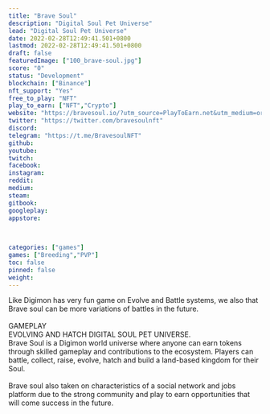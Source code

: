 ```yaml
---
title: "Brave Soul"
description: "Digital Soul Pet Universe"
lead: "Digital Soul Pet Universe"
date: 2022-02-28T12:49:41.501+0800
lastmod: 2022-02-28T12:49:41.501+0800
draft: false
featuredImage: ["100_brave-soul.jpg"]
score: "0"
status: "Development"
blockchain: ["Binance"]
nft_support: "Yes"
free_to_play: "NFT"
play_to_earn: ["NFT","Crypto"]
website: "https://bravesoul.io/?utm_source=PlayToEarn.net&utm_medium=organic&utm_campaign=gamepage"
twitter: "https://twitter.com/bravesoulnft"
discord: 
telegram: "https://t.me/BravesoulNFT"
github: 
youtube: 
twitch: 
facebook: 
instagram: 
reddit: 
medium: 
steam: 
gitbook: 
googleplay: 
appstore: 

  
    
categories: ["games"]
games: ["Breeding","PVP"]
toc: false
pinned: false
weight: 
---
```

Like Digimon has very fun game on Evolve and Battle systems, we also that Brave soul can be more variations of battles in the future.<br> <br> GAMEPLAY<br> EVOLVING AND HATCH DIGITAL SOUL PET UNIVERSE.<br> Brave Soul is a Digimon world universe where anyone can earn tokens through skilled gameplay and contributions to the ecosystem. Players can battle, collect, raise, evolve, hatch and build a land-based kingdom for their Soul.<br> <br> Brave soul also taken on characteristics of a social network and jobs platform due to the strong community and play to earn opportunities that will come success in the future.